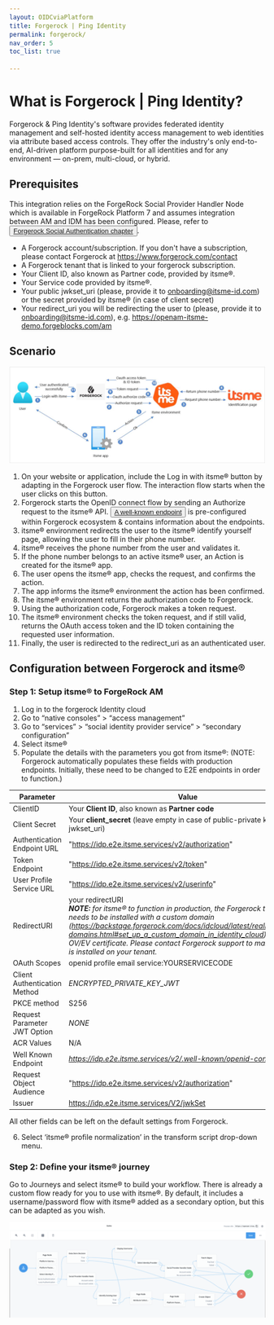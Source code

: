 ```yaml
---
layout: OIDCviaPlatform
title: Forgerock | Ping Identity
permalink: forgerock/
nav_order: 5
toc_list: true

---
```


# What is Forgerock | Ping Identity?

Forgerock & Ping Identity's software provides federated identity management and self-hosted identity access management to web identities via attribute based access controls. They offer the industry's only end-to-end, AI-driven platform purpose-built for all identities and for any environment — on-prem, multi-cloud, or hybrid.

## Prerequisites

This integration relies on the ForgeRock Social Provider Handler Node which is available in ForgeRock Platform 7 and assumes integration between AM and IDM has been configured. Please, refer to <button type="button"><a href="https://backstage.forgerock.com/docs/platform/7.2/platform-self-service/social-registration.html" target="blank">Forgerock Social Authentication chapter</a></button>.

* A Forgerock account/subscription. If you don't have a subscription, please contact Forgerock at https://www.forgerock.com/contact
* A Forgerock tenant that is linked to your forgerock subscription.
* Your Client ID, also known as Partner code, provided by itsme®.
* Your Service code provided by itsme®.
* Your public jwkset_uri (please, provide it to onboarding@itsme-id.com) or the secret provided by itsme® (in case of client secret)
* Your redirect_uri you will be redirecting the user to (please, provide it to onboarding@itsme-id.com), e.g. https://openam-itsme-demo.forgeblocks.com/am

## Scenario

![itsme-Forgerock schema](itsme-forgerock-schema.jpg)

1. On your website or application, include the Log in with itsme® button by adapting in
the Forgerock user flow. The interaction flow starts when the user clicks on this
button.
2. Forgerock starts the OpenID connect flow by sending an Authorize request to the
itsme® API. <button type="button"><a href="https://belgianmobileid.github.io/doc/authentication/#itsme-discovery-document" target="blank">A well-known endpoint</a></button>  is pre-configured within Forgerock ecosystem & contains information about the endpoints.
3. itsme® environment redirects the user to the itsme® identify yourself page, allowing
the user to fill in their phone number.
4. itsme® receives the phone number from the user and validates it.
5. If the phone number belongs to an active itsme® user, an Action is created for the
itsme® app.
6. The user opens the itsme® app, checks the request, and confirms the action.
7. The app informs the itsme® environment the action has been confirmed.
8. The itsme® environment returns the authorization code to Forgerock.
9. Using the authorization code, Forgerock makes a token request.
10. The itsme® environment checks the token request, and if still valid, returns the OAuth
access token and the ID token containing the requested user information.
11. Finally, the user is redirected to the redirect_uri as an authenticated user.

## Configuration between Forgerock and itsme®
### Step 1: Setup itsme® to ForgeRock AM
1. Log in to the forgerock Identity cloud
2. Go to “native consoles” > “access management”
3. Go to “services” > “social identity provider service” > “secondary configuration”
4. Select itsme®
5. Populate the details with the parameters you got from itsme®:
(NOTE: Forgerock automatically populates these fields with production endpoints.
Initially, these need to be changed to E2E endpoints in order to function.)

| Parameter | Value |
| --- | --- |
| ClientID | Your **Client ID**, also known as **Partner code** |
| Client Secret | Your **client_secret** (leave empty in case of public-private key pair, i.e. jwkset_uri) |
| Authentication Endpoint URL | "https://idp.e2e.itsme.services/v2/authorization" |
| Token Endpoint | "https://idp.e2e.itsme.services/v2/token" |
| User Profile Service URL | "https://idp.e2e.itsme.services/v2/userinfo" |
| RedirectURI | your redirectURI <br>_**NOTE:** for itsme® to function in production, the Forgerock tenant needs to be installed with a custom domain (https://backstage.forgerock.com/docs/idcloud/latest/realms/custom-domains.html#set_up_a_custom_domain_in_identity_cloud) and an OV/EV certificate. Please contact Forgerock support to make sure this is installed on your tenant._ |
| OAuth Scopes | openid profile email service:YOURSERVICECODE |
| Client Authentication Method | _ENCRYPTED_PRIVATE_KEY_JWT_ |
| PKCE method | S256 |
| Request Parameter JWT Option | _NONE_ |
| ACR Values | N/A |
| Well Known Endpoint | _https://idp.e2e.itsme.services/v2/.well-known/openid-configuration_ |
| Request Object Audience | "https://idp.e2e.itsme.services/v2/authorization" |
| Issuer | https://idp.e2e.itsme.services/V2/jwkSet |

All other fields can be left on the default settings from Forgerock.

6. Select ‘itsme® profile normalization’ in the transform script drop-down menu.

### Step 2: Define your itsme® journey

Go to Journeys and select itsme® to build your workflow. There is already a custom flow ready
for you to use with itsme®. By default, it includes a username/password flow with itsme® added
as a secondary option, but this can be adapted as you wish.

![itsme tenant tree](tree.png)
